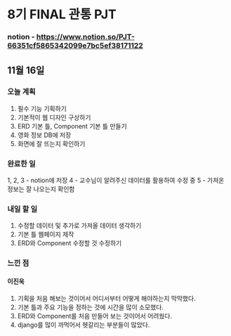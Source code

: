 # 8기 FINAL 관통 PJT

### notion - https://www.notion.so/PJT-66351cf5865342099e7bc5ef38171122


## 11월 16일
### 오늘 계획
1. 필수 기능 기획하기
2. 기본적이 웹 디자인 구상하기 
3. ERD 기본 틀, Component 기본 틀 만들기
4. 영화 정보 DB에 저장
5. 화면에 잘 뜨는지 확인하기

### 완료한 일
1, 2, 3 - notion에 저장
4 - 교수님이 알려주신 데이터를 활용하여 수정 중
5 - 가져온 정보는 잘 나오는지 확인함

### 내일 할 일
1. 수정할 데이터 및 추가로 가져올 데이터 생각하기
2. 기본 틀 웹페이지 제작
3. ERD와 Component 수정할 것 수정하기

### 느낀 점
#### 이진욱
1. 기획을 처음 해보는 것이어서 어디서부터 어떻게 해야하는지 막막했다.
2. 기본 틀과 주요 기능을 정하는 것에 시간을 많이 소모했다.
3. ERD와 Component를 처음 만들어 보는 것이어서 어려웠다.
4. django를 많이 까먹어서 헷갈리는 부분들이 많았다.
